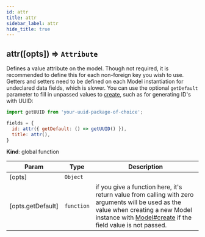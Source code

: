 ```yaml
---
id: attr
title: attr
sidebar_label: attr
hide_title: true
---
```


<a name="attr"></a>

## attr([opts]) ⇒ <code>Attribute</code>
Defines a value attribute on the model.
Though not required, it is recommended to define this for each non-foreign key you wish to use.
Getters and setters need to be defined on each Model
instantiation for undeclared data fields, which is slower.
You can use the optional `getDefault` parameter to fill in unpassed values
to [create](#Model.create), such as for generating ID's with UUID:

```javascript
import getUUID from 'your-uuid-package-of-choice';

fields = {
  id: attr({ getDefault: () => getUUID() }),
  title: attr(),
}
```

**Kind**: global function  

| Param | Type | Description |
| --- | --- | --- |
| [opts] | <code>Object</code> |  |
| [opts.getDefault] | <code>function</code> | if you give a function here, it's return                                       value from calling with zero arguments will                                       be used as the value when creating a new Model                                       instance with [Model#create](Model#create) if the field                                       value is not passed. |

